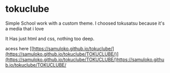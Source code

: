 # tokuclube

Simple School work with a custom theme. I choosed tokusatsu because it's a media that i love

It Has just html and css, nothing too deep.

acess here [[https://samuloko.github.io/tokuclube/](https://samuloko.github.io/tokuclube/TOKUCLUBE/)](https://samuloko.github.io/tokuclube/TOKUCLUBE/)https://samuloko.github.io/tokuclube/TOKUCLUBE/
